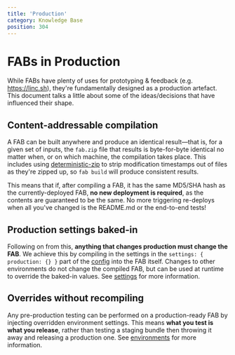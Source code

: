 ```yaml
---
title: 'Production'
category: Knowledge Base
position: 304
---
```


# FABs in Production

While FABs have plenty of uses for prototyping & feedback (e.g. https://linc.sh), they're fundamentally designed as a production artefact. This document talks a little about some of the ideas/decisions that have influenced their shape.

## Content-addressable compilation

A FAB can be built anywhere and produce an identical result—that is, for a given set of inputs, the `fab.zip` file that results is byte-for-byte identical no matter when, or on which machine, the compilation takes place. This includes using [deterministic-zip](https://npm.im/deterministic-zip) to strip modification timestamps out of files as they're zipped up, so `fab build` will produce consistent results.

This means that if, after compiling a FAB, it has the same MD5/SHA hash as the currently-deployed FAB, **no new deployment is required**, as the contents are guaranteed to be the same. No more triggering re-deploys when all you've changed is the README.md or the end-to-end tests!

## Production settings baked-in

Following on from this, **anything that changes production must change the FAB**. We achieve this by compiling in the settings in the `settings: { production: {} }` part of the [config](/kb/configuration) into the FAB itself. Changes to other environments do not change the compiled FAB, but can be used at runtime to override the baked-in values. See [settings](/kb/settings) for more information.

## Overrides without recompiling

Any pre-production testing can be performed on a production-ready FAB by injecting overridden environment settings. This means **what you test is what you release**, rather than testing a staging bundle then throwing it away and releasing a production one. See [environments](/kb/environments) for more information.
